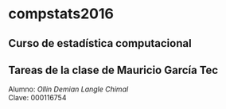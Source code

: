 # compstats2016

## Curso de estadística computacional
## Tareas de la clase de Mauricio García Tec

Alumno: _Ollin Demian Langle Chimal_                                                                                                
Clave:  000116754
